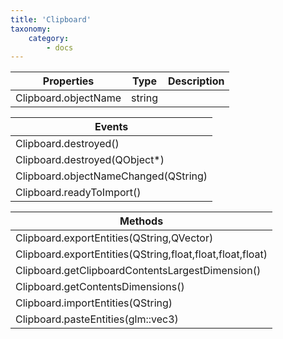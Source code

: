 ```yaml
---
title: 'Clipboard'
taxonomy:
    category:
        - docs
---
```



| Properties           | Type   | Description |
| -------------------- | ------ | ----------- |
| Clipboard.objectName | string |             |

| Events                               |
| ------------------------------------ |
| Clipboard.destroyed()                |
| Clipboard.destroyed(QObject*)        |
| Clipboard.objectNameChanged(QString) |
| Clipboard.readyToImport()            |

| Methods                                  |
| ---------------------------------------- |
| Clipboard.exportEntities(QString,QVector<EntityItemID>) |
| Clipboard.exportEntities(QString,float,float,float,float) |
| Clipboard.getClipboardContentsLargestDimension() |
| Clipboard.getContentsDimensions()        |
| Clipboard.importEntities(QString)        |
| Clipboard.pasteEntities(glm::vec3)       |
